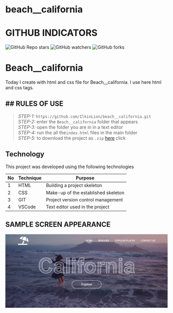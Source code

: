 # beach__california
 
# GITHUB INDICATORS

![GitHub Repo stars](https://img.shields.io/github/stars/IlkinLion/beach__california?style=for-the-badge)
![GitHub watchers](https://img.shields.io/github/watchers/IlkinLion/beach__california?style=for-the-badge)
![GitHub forks](https://img.shields.io/github/forks/IlkinLion/beach__california?style=for-the-badge)

  # Beach__california

Today I create with html and css file for Beach__california. I use here html and css tags. 
## ## RULES OF USE

> *STEP-1:* `https://github.com/IlkinLion/beach__california.git` <br/>
> *STEP-2:*  enter the `Beach__california` folder that appears <br/>
> *STEP-3:*  open the folder you are in in a text editor <br/>
> *STEP-4:*  run the  all the`index.html` files in the main folder <br/>
> *STEP-5:*  to download the project as `.zip`  [here](https://github.com/cavidsuleyman/Ballon-Game/archive/refs/heads/master.zip) click <br/>


## Technology

This project was developed using the following technologies

| No | Technique | Purpose |
| - | ---------- | --------------------- |
| 1 | HTML | Building a project skeleton |
| 2 | CSS |  Make-up of the established skeleton |
| 3 | GIT |  Project version control management |
| 4 | VSCode | Text editor used in the project |


## SAMPLE SCREEN APPEARANCE

![There was a screenshot here](./screen1.PNG)
